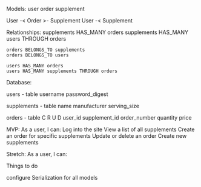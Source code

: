 Models:
    user
    order
    supplement

User -< Order >- Supplement
User -< Supplement

Relationships:
    supplements HAS_MANY orders
    supplements HAS_MANY users THROUGH orders

    orders BELONGS_TO supplements
    orders BELONGS_TO users

    users HAS_MANY orders
    users HAS_MANY supplements THROUGH orders


Database:

users - table
    username
    password_digest

supplements - table
	name
	manufacturer
    serving_size

orders - table   C R U D
	user_id
	supplement_id
	order_number
    quantity
	price


MVP: As a user, I can:
    Log into the site
    View a list of all supplements
    Create an order for specific supplements
    Update or delete an order
    Create new supplements

Stretch: As a user, I can:
    


Things to do

configure Serialization for all models